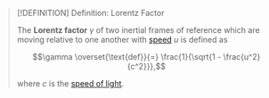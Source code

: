 >[!DEFINITION] Definition: Lorentz Factor
>
>The **Lorentz factor** $\gamma$ of two inertial frames of reference which are moving relative to one another with [speed](../../Kinematics/Translation/Speed.md) $u$ is defined as
>
>$$\gamma \overset{\text{def}}{=} \frac{1}{\sqrt{1 - \frac{u^2}{c^2}}},$$
>
>where $c$ is the [speed of light](../../Mechanics/Speed%20of%20Light.md).
>